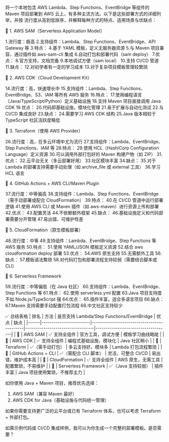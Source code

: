 将一个本地包含 AWS Lambda、Step Functions、EventBridge 等组件的 Maven 项目部署到 AWS 云上，有多种主流方法。以下是这些部署方式的详细列举，并按 流行度从高到低排序，并解释每种方式的特点、适用场景与优缺点：

🥇 1. AWS SAM（Serverless Application Model）

1.流行度：极高
2.支持组件：Lambda、Step Functions、EventBridge、API Gateway 等
3.特点：
4.基于 YAML 模板，定义无服务器资源
5.与 Maven 项目兼容，通过插件如 aws-sam-cli 集成
6.自动打包和部署代码（sam deploy）
7.优点：
8.官方支持，文档完备
9.本地调试方便（sam local）
10.支持 CI/CD 管道
11.缺点：
12.对初学者有一定的学习成本
13.对于复杂项目模板管理较繁琐


🥈 2. AWS CDK（Cloud Development Kit）

14.流行度：高，快速增长中
15.支持组件：Lambda、Step Functions、EventBridge、S3、IAM 等所有 AWS 服务
16.特点：
17.使用编程语言（Java/TypeScript/Python）定义基础设施
18.支持 Maven 项目直接调用 Java CDK
19.优点：
20.代码即基础设施，模块化管理
21.易于扩展与自动化测试
22.与 CI/CD 集成良好
23.缺点：
24.需要学习 AWS CDK 结构
25.Java 版本相较于 TypeScript 社区活跃度略低


🥉 3. Terraform（使用 AWS Provider）

26.流行度：高，在多云环境中尤为流行
27.支持组件：Lambda、EventBridge、Step Functions、IAM 等
28.特点：
29.使用 HCL（HashiCorp Configuration Language）定义资源
30.可以调用外部打包好的 Maven 构建产物（如 ZIP）
31.优点：
32.云平台无关（多云部署好用）
33.社区模块丰富
34.缺点：
35.对于 Lambda 的部署支持需要手动处理（如 archive_file 或 external 工具）
36.学习 HCL 语言


🏅 4. GitHub Actions + AWS CLI/Maven Plugin

37.流行度：中等偏高
38.支持组件：Lambda、Step Functions、EventBridge（需手动部署或配合 CloudFormation）
39.特点：
40.在 CI/CD 管道中运行部署逻辑
41.使用 AWS CLI 或 Maven 插件（如 aws-maven）进行资源上传和部署
42.优点：
43.配置灵活
44.不依赖额外框架
45.缺点：
46.基础设施定义和代码部署需要分开管理
47.易出错、可维护性差


🏅 5. CloudFormation（原生模板部署）

48.流行度：中等
49.支持组件：Lambda、EventBridge、Step Functions 等 AWS 服务
50.特点：
51.使用 YAML/JSON 模板定义资源
52.结合 aws cloudformation deploy 部署
53.优点：
54.AWS 原生支持
55.无需额外工具
56.缺点：
57.模板语法繁琐
58.对代码打包和部署流程支持较弱（需要结合脚本或 CLI）


🏅 6. Serverless Framework

59.流行度：中等偏低（在 Java 社区）
60.支持组件：Lambda、EventBridge、Step Functions 等
61.特点：
62.使用 serverless.yml 配置
63.Java 项目支持度不如 Node.js/TypeScript 强
64.优点：
65.插件丰富，适合多语言项目
66.缺点：
67.Maven 支持需要手动配置打包流程
68.中文社区支持较少


✅ 总结表格
| 排名 | 方法                  | 是否支持 Lambda/Step Functions/EventBridge | 优点                             | 缺点                               |
|------|------------------------|--------------------------------------------|----------------------------------|------------------------------------|
| 🥇   | AWS SAM                | ✅ 支持全组件                              | 官方工具，调试方便                | 模板学习曲线略陡                   |
| 🥈   | AWS CDK                | ✅ 支持全组件                              | 编程式基础设施，模块化            | Java 社区稍小                     |
| 🥉   | Terraform              | ✅（需手动打包）                          | 多云支持好，模块多                | Lambda 打包流程繁琐               |
| 🏅   | GitHub Actions + CLI   | ✅（需配合 CLI 脚本）                    | 灵活，可整合 CI/CD                | 易出错，维护成本高                 |
| 🏅   | CloudFormation         | ✅ 支持全组件                              | AWS 原生，无需工具                | 配置繁琐，不易维护                 |
| 🏅   | Serverless Framework   | ✅（Java 支持较弱）                      | 插件丰富                          | Java 项目使用繁琐，不推荐主力     |

如你使用 Java + Maven 项目，推荐优先选择：

  1. AWS SAM（兼容 Maven 最好）
  2. AWS CDK for Java（基础设施与代码统一管理）

如果你需要支持更广泛的云平台或已有 Terraform 体系，也可以考虑 Terraform + 外部打包。

如需示例代码或 CI/CD 集成样例，我可以为你生成一个完整的部署模板。是否需要？